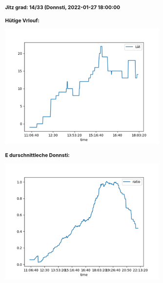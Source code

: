 ### Jitz grad: 14/33 (Donnsti, 2022-01-27 18:00:00

### Hütige Vrlouf:
![Graph](Today.png)

### E durschnittleche Donnsti:
![Graph](Donnsti.png)